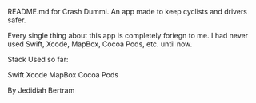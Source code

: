 README.md for Crash Dummi. An app made to keep cyclists and drivers safer.

Every single thing about this app is completely foriegn to me. I had never used Swift, Xcode, MapBox, Cocoa Pods, etc. until now.

Stack Used so far:

Swift
Xcode
MapBox
Cocoa Pods

By Jedidiah Bertram
